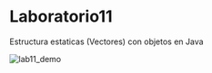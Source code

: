# Laboratorio11
Estructura estaticas (Vectores) con objetos en Java

![lab11_demo](https://user-images.githubusercontent.com/63487663/201375171-eec82a29-4329-4c74-afe9-9ecabed408ba.png)
